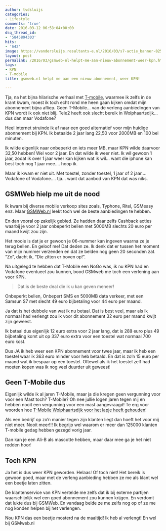 ```yaml
---
author: tvdsluijs
categories:
- Lifestyle
comments: 'true'
date: 2016-03-12 06:58:04+00:00
dsq_thread_id:
- '5845894303'
hits:
- '642'
image: https://vandersluijs.resultants-e.nl/2016/03/s7-actie_banner-825x288.jpg
layout: post
permalink: /2016/03/gsmweb-nl-helpt-me-aan-nieuw-abonnement-weer-kpn.html
tags:
- KPN
- T-mobile
title: gsmweb.nl helpt me aan een nieuw abonnement, weer KPN!

---
```

Tja, na het bijna hilarische verhaal met <a href="http://www.pzc.nl/regio/bevelanden/t-mobile-houdt-wolphaartsdijk-voor-het-lapje-1.5774994" target="_blank">T-mobile</a>, waarmee ik zelfs in de krant kwam, moest ik toch echt rond me heen gaan kijken omdat mijn abonnement bijna afliep. Geen T-Mobile&#8230; van de verleng aanbiedingen van KPN wordt ik ook niet blij. Tele2 heeft ook slecht bereik in Wolphaartsdijk&#8230; dus dan maar Vodafone?

<!--more-->Heel internet struinde ik af naar een goed alternatief voor mijn huidige abonnement bij KPN. Ik betaalde 2 jaar lang 22,50 voor 2000MB en 100 bel minuten.

Ik wilde eigenlijk naar onbeperkt en iets meer MB, maar KPN wilde daarvoor 32,50 hebben! Wel voor 2 jaar. En dat wilde ik weer niet. Ik wil gewoon 1 jaar, zodat ik over 1 jaar weer kan kijken wat ik wil&#8230; want die iphone kan best toch nog 1 jaar mee&#8230;. hoop ik.

Maar ik kwam er niet uit. Met toestel, zonder toestel, 1 jaar of 2 jaar&#8230;. Vodafone of Vodafone&#8230;. tja&#8230; want dat aanbod van KPN dat was niks.

## GSMWeb hielp me uit de nood

Ik kwam bij diverse mobile verkoop sites zoals, Typhone, Ritel, GSMeasy enz. Maar <a href="https://www.gsmweb.nl/" target="_blank">GSMWeb.nl</a> leekt toch wel de beste aanbiedingen te hebben.

En dan vooral op zakelijk gebied. Ze hadden daar zelfs Cashback acties waarbij je voor 2 jaar onbeperkt bellen met 5000MB slechts 20 euro per maand kwijt zou zijn.

Het mooie is dat je er gewoon je 06-nummer kan ingeven waarna ze je terug bellen. En geloof me! Dat deden ze. Ik denk dat er tussen het moment van mijn nummer verzenden en dat ze belden nog geen 20 seconden zat. &#8220;Zo&#8221;, dacht ik, &#8220;Die zitten er boven op!&#8221;.

Na uitgelegd te hebben dat T-Mobile een NoGo was, ik nu KPN had en Vodafone eventueel zou kunnen, bood GSMweb me toch een verlening aan voor KPN.

> Dat is de beste deal die ik u kan geven meneer!

Onbeperkt bellen, Onbepert SMS en 5000MB data verkeer, met een Samsun S7 met slecht 49 euro bijbetaling voor 44 euro per maand.

Ja dat is het dubbele van wat ik nu betaal. Dat is best veel, maar als ik normaal had verlengt zou ik voor dit abonnement 32 euro per maand kwijt zijn geweest.

Ik betaal dus eigenlijk 12 euro extra voor 2 jaar lang, dat is 288 euro plus 49 bijbetaling komt uit op 337 euro extra voor een toestel wat normaal 700 euro kost.

Dus JA ik heb weer een KPN abonnement voor twee jaar, maar ik heb een toestel waar ik 363 euro minder voor heb betaald. En dat is zo&#8217;n 15 euro per maand wat ik bespaar op een toestel. Oftewel als ik het toestel zelf had moeten kopen was ik nog veel duurder uit geweest!

## Geen T-Mobile dus

Eigenlijk wilde ik al jaren T-Mobile, maar ja die kregen geen vergunning voor voor een Mast toch? T-Mobile? Oh nee jullie logen jaren tegen mij en hebben nooit een vergunning voor een mast aangevraagd! Te erg voor woorden hoe <a href="http://www.pzc.nl/regio/bevelanden/t-mobile-houdt-wolphaartsdijk-voor-het-lapje-1.5774994" target="_blank">T-Mobile Wolphaartsdijk voor het lapje heeft gehouden</a>!

Als een bedrijf op zo&#8217;n manier tegen zijn klanten liegt dan hoeft het voor mij niet meer. Nooit meer!!! Ik begrijp wel waarom er meer dan 125000 klanten T-mobile gedag hebben gezegd vorig jaar.

Dan kan je een Ali-B als mascotte hebben, maar daar mee ga je het niet redden hoor!

## Toch KPN

Ja het is dus weer KPN geworden. Helaas! Of toch niet! Het bereik is gewoon goed, maar met de verleng aanbieding hebben ze me als klant wel een beetje laten zitten.

De klantenservice van KPN vertelde me zelfs dat ik bij externe partijen waarschijnlijk wel een goed abonnement zou kunnen krijgen. En verdomt dat lukte dus bij GSMWeb. En vandaag belde ze me zelfs nog op of ze me nog konden helpen bij het verlengen.

Nou KPN das een beetje mosterd na de maaltijd! Ik heb al verlengt! En wel bij GSMweb.nl